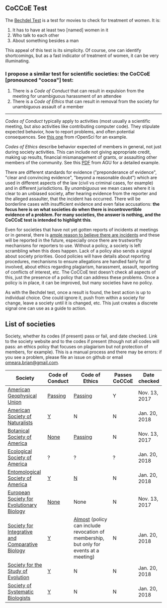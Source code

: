 ## CoCCoE Test

The [Bechdel Test](https://bechdeltest.com) is a test for movies to check for treatment of women. It is:

1. It has to have at least two [named] women in it
2. Who talk to each other
3. About something besides a man

This appeal of this test is its simplicity. Of course, one can identify shortcomings, but as a fast indicator of treatment of women, it can be very illuminating.

### I propose a similar test for scientific societies: the **CoCCoE** [pronounced "cocoa"] test:

1. There is a *Code of Conduct* that can result in expulsion from the meeting for unambiguous harassment of an attendee
2. There is a *Code of Ethics* that can result in removal from the society for unambiguous assault of a member

-------------------

*Codes of Conduct* typically apply to activities (most usually a scientific meeting, but also activities like contributing computer code). They stipulate expected behavior, how to report problems, and often potential consequences. See [this one](http://unconf17.ropensci.org/coc.html) from rOpenSci for an example.

*Codes of Ethics* describe behavior expected of members in general, not just during society activities. This can include not giving appropriate credit, making up results, financial mismanagement of grants, or assaulting other members of the community. See this [PDF](https://ethics.agu.org/files/2013/03/Scientific-Integrity-and-Professional-Ethics.pdf) from AGU for a detailed example.

There are different standards for evidence ("preponderance of evidence", "clear and convincing evidence", "beyond a reasonable doubt") which are used in different aspects of the law (civil vs criminal cases, for example) and in different jurisdictions. By *unambiguous* we mean cases where it is clear to an unbiased society, after hearing evidence from the reporter and the alleged assaulter, that the incident has occurred. There will be borderline cases with insufficient evidence and even false accusations: **the focus here is on what societies do when there is incontrovertible evidence of a problem. For many societies, the answer is nothing, and the CoCCoE test is intended to highlight this**.

Even for societies that have not yet gotten reports of incidents at meetings or in general, there is [ample reason to believe there are incidents](https://harassment.agu.org) and these will be reported in the future, especially once there are trustworthy mechanisms for reporters to use. Without a policy, a society is left scrambling when this does happen. Lack of a policy also sends a signal about society priorities. Good policies will have details about reporting procedures, mechanisms to ensure allegations are handled fairly for all involved, about ethics regarding plagiarism, harassment, assault, reporting of conflicts of interest, etc. The  CoCCoE test doesn't check all aspects of this, just the presence of a policy that can address these problems. Once a policy is in place, it can be improved, but many societies have no policy.

As with the Bechdel test, once a result is found, the best action is up to individual choice. One could ignore it, push from within a society for change, leave a society until it is changed, etc. This just creates a discrete signal one can use as a guide to action.

## List of societies

Society, whether its codes (if present) pass or fail, and date checked. Link to the society website and to the codes if present (though not all codes will pass: an ethics policy that focuses on plagiarism but not protection of members, for example). This is a manual process and there may be errors: if you see a problem, please file an issue on github or email omeara.brian@gmail.com.

| Society                                                               | Code of Conduct                                                           | Code of Ethics                                      | Passes CoCCoE | Date checked  |
| --------------------------------------------------------------------- | ------------------------------------------------------------------------- | --------------------------------------------------- | ------------- | ------------- |
| [American Geophysical Union](https://sites.agu.org)                   | [Passing](https://fallmeeting.agu.org/2016/agu-meetings-code-of-conduct/) | [Passing](https://ethics.agu.org)                   | Y             | Nov. 13, 2017 |
| [American Society of Naturalists](http://www.amnat.org/home.html)     | [Y](https://www.evolutionmeetings.org/conference-policies.html)           |                      N                               |         N      |     Jan. 20, 2018          |
| [Botanical Society of America](https://www.botany.org)                | [None](http://2017.botanyconference.org)                                  | [Passing](https://botany.org/governance/ethics.php) | N             | Nov. 13, 2017 |
| [Ecological Society of America](https://www.esa.org/) | ? | ? | ? | Jan. 20, 2018 |
| [Entomological Society of America](http://www.entsoc.org) | [Y](http://www.entsoc.org/conduct) | [N](http://www.entsoc.org/about_esa/esa-ethics-statement) | N | Jan. 20, 2018 |
| [European Society for Evolutionary Biology](http://eseb.org)          | [None](http://eseb2019.fi)                                                | None                                                | N             | Nov. 13, 2017 |
| [Society for Integrative and Comparative Biology](http://www.sicb.org) | [Y](http://sicb.org/resources/policies.php3#code) | [Almost](http://sicb.org/resources/policies.php3#code) (policy can include revocation of membership, but only for events at a meeting) | N | Jan. 20, 2018 |
| [Society for the Study of Evolution](http://www.evolutionsociety.org) | [Y](https://www.evolutionmeetings.org/conference-policies.html)           |    N                                                 |   N            |    Jan. 20, 2018           |
|[Society of Systematic Biologists](http://www.systbio.org)                                                              |  [Y](https://www.evolutionmeetings.org/conference-policies.html)                                         |         N                                            |     N          |     Jan. 20, 2018          |
